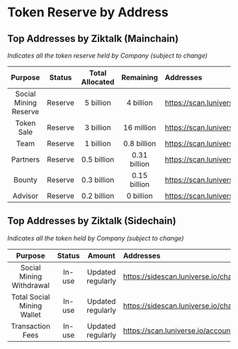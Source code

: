 # Token Reserve by Address

## Top Addresses by Ziktalk (Mainchain)

*Indicates all the token reserve held by Company (subject to change)*

| Purpose | Status | Total Allocated | Remaining | Addresses |
| :---: | :---: | :---: | :---: | :--- |
| Social Mining Reserve | Reserve | 5 billion | 4 billion | https://scan.luniverse.io/accounts/0xdb7ce495f328f8c07265b9e533d72297eacff462 |
| Token Sale | Reserve | 3 billion | 16 million | https://scan.luniverse.io/accounts/0x8a9a1ddba8d19c628b4bf9a87c92d25ca315e069 |
| Team | Reserve | 1 billion | 0.8 billion | https://scan.luniverse.io/accounts/0xe7356039b493547442e3d5126cda95a9812e425a |
| Partners | Reserve | 0.5 billion | 0.31 billion | https://scan.luniverse.io/accounts/0xc22d683c6FE0D8d5A574E8fd675b6927D6659Ca9 |
| Bounty | Reserve | 0.3 billion | 0.15 billion | https://scan.luniverse.io/accounts/0x694780Dadd627d053CD9F28a024CF7d2dA24eF62 |
| Advisor | Reserve | 0.2 billion | 0 billion | https://scan.luniverse.io/accounts/0xbAD1C812c9E76F217C13d342a9e6d66C03Ef6F20 |

## Top Addresses by Ziktalk (Sidechain)

*Indicates all the token held by Company (subject to change)*

| Purpose | Status | Amount | Addresses |
| :---: | :---: | :---: | :--- |
| Social Mining Withdrawal | In-use | Updated regularly | https://sidescan.luniverse.io/chains/6229593161289272142/accounts/0x472e33814da71d3cb0140201cb227c2a45af2464 |
| Total Social Mining Wallet | In-use | Updated regularly | https://sidescan.luniverse.io/chains/6229593161289272142/accounts/0x8f192abf8aedff8efe2116b3ed1ef66b153a6b77 |
| Transaction Fees | In-use | Updated regularly | https://scan.luniverse.io/accounts/0x40c52399a06404c499ef02c274ceb0ce9348f2b6 |
